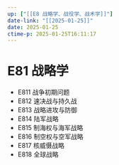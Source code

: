 ```yaml
---
up: ["[[E8 战略学、战役学、战术学]]"]
date-link: "[[2025-01-25]]"
date: 2025-01-25
ctime-p: 2025-01-25T16:11:17
---
```


# E81 战略学

- E811 战争初期问题
- E812 速决战与持久战
- E813 战略进攻与防御
- E814 陆军战略
- E815 制海权与海军战略
- E816 制空权与空军战略
- E817 核威慑战略
- E818 全球战略

